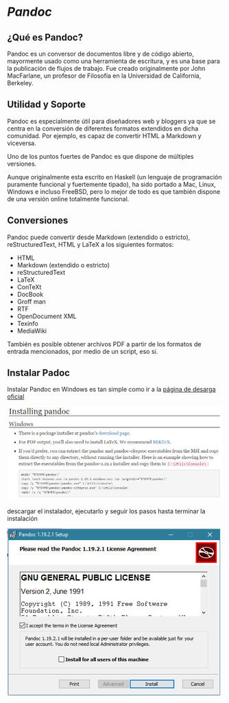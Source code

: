 
# ***Pandoc***

## ¿Qué es Pandoc?

Pandoc es un conversor de documentos libre y de código abierto, mayormente usado como una herramienta de escritura, y es una base para la publicación de flujos de trabajo. Fue creado originalmente por John MacFarlane, un profesor de Filosofía en la Universidad de California, Berkeley.

## Utilidad y Soporte
Pandoc es especialmente útil para diseñadores web y bloggers ya que se centra en la conversión de diferentes formatos extendidos en dicha comunidad. Por ejemplo, es capaz de convertir HTML a Markdown y viceversa.

Uno de los puntos fuertes de Pandoc es que dispone de múltiples versiones.

Aunque originalmente esta escrito en Haskell (un lenguaje de programación puramente funcional y fuertemente tipado), ha sido portado a Mac, Linux, Windows e incluso FreeBSD, pero lo mejor de todo es que también dispone de una versión online totalmente funcional.

## Conversiones
Pandoc puede convertir desde Markdown (extendido o estricto), reStructuredText, HTML y LaTeX a los siguientes formatos:

+ HTML
+ Markdown (extendido o estricto)
+ reStructuredText
+ LaTeX
+ ConTeXt
+ DocBook
+ Groff man
+ RTF
+ OpenDocument XML
+ Texinfo
+ MediaWiki

También es posible obtener archivos PDF a partir de los formatos de entrada mencionados, por medio de un script, eso si.

## Instalar Padoc

Instalar Pandoc en Windows es tan simple como ir a la [página de desarga oficial](http://pandoc.org/installing.html)

![Descargar Pandoc](images/descarga_pandoc.png)

descargar el instalador, ejecutarlo y seguir los pasos hasta terminar la instalación

![Instalar Pandoc](images/instalar_pandoc.png)
